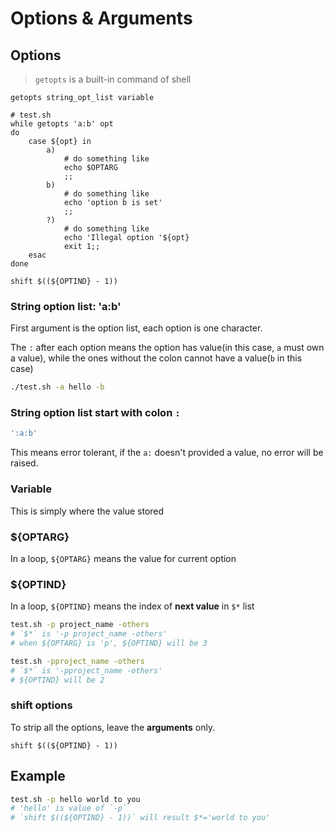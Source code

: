 # Options & Arguments

## Options

> `getopts` is a built-in command of shell

```shell
getopts string_opt_list variable
```

```shell
# test.sh
while getopts 'a:b' opt
do
    case ${opt} in
        a)
            # do something like
            echo $OPTARG
            ;;
        b)
            # do something like
            echo 'option b is set'
            ;;
        ?)
            # do something like
            echo 'Illegal option '${opt}
            exit 1;;
    esac
done

shift $((${OPTIND} - 1))
```

### String option list: 'a:b'

First argument is the option list, each option is one character.

The `:` after each option means the option has value(in this case, `a` must own a value), while the ones without the colon cannot have a value(`b` in this case)

```bash
./test.sh -a hello -b
```

### String option list start with colon `:`

```bash
':a:b'
```

This means error tolerant, if the `a:` doesn't provided a value, no error will be raised.

### Variable

This is simply where the value stored

### ${OPTARG}

In a loop, `${OPTARG}` means the value for current option

### ${OPTIND}

In a loop, `${OPTIND}` means the index of **next value** in `$*` list

```bash
test.sh -p project_name -others
# `$*` is '-p project_name -others'
# when ${OPTARG} is 'p', ${OPTIND} will be 3

test.sh -pproject_name -others
# `$*` is '-pproject_name -others'
# ${OPTIND} will be 2
```

### shift options

To strip all the options, leave the **arguments** only.

```shell
shift $((${OPTIND} - 1))
```

## Example

```bash
test.sh -p hello world to you
# 'hello' is value of `-p`
# `shift $((${OPTIND} - 1))` will result $*='world to you'
```
